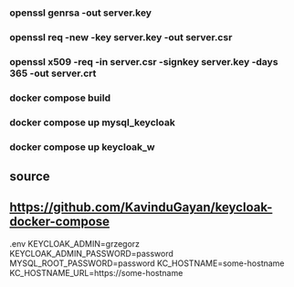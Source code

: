 ### openssl genrsa -out server.key

### openssl req -new -key server.key -out server.csr


### openssl x509 -req -in server.csr -signkey server.key -days 365 -out server.crt


### docker compose build

### docker compose up mysql_keycloak

### docker compose up keycloak_w


## source
## https://github.com/KavinduGayan/keycloak-docker-compose


.env
KEYCLOAK_ADMIN=grzegorz
KEYCLOAK_ADMIN_PASSWORD=password
MYSQL_ROOT_PASSWORD=password
KC_HOSTNAME=some-hostname
KC_HOSTNAME_URL=https://some-hostname
